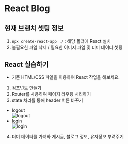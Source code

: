 # React Blog

## 현재 브랜치 셋팅 정보

1. `npx create-react-app ./` : 해당 폴더에 React 설치
2. 불필요한 파일 삭제 / 필요한 이미지 파일 및 더미 데이터 셋팅

## React 실습하기

- 기존 HTML/CSS 파일을 이용하여 React 작업을 해보세요.

1. 컴포넌트 만들기
2. Router를 사용하여 페이지 라우팅 처리하기
3. state 처리를 통해 header 버튼 바꾸기
  - logout<br />
  ![logout](https://user-images.githubusercontent.com/54294796/173001212-e5bb171e-f9e7-4816-b96b-ef7e8bd39289.jpg)
  - login<br />
  ![login](https://user-images.githubusercontent.com/54294796/173001206-bf815686-0020-4976-bf6a-76277122f7f2.jpg)
4. 더미 데이터를 가져와 게시글, 블로그 정보, 유저정보 뿌려주기



